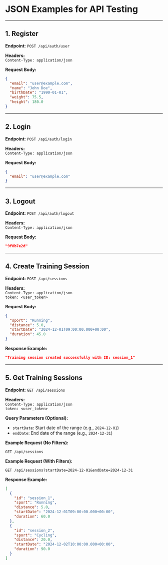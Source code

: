 
# JSON Examples for API Testing

---

## 1. Register
**Endpoint:** `POST /api/auth/user`

**Headers:**  
`Content-Type: application/json`

**Request Body:**
```json
{
  "email": "user@example.com",
  "name": "John Doe",
  "birthDate": "1990-01-01",
  "weight": 75.5,
  "height": 180.0
}
```

---

## 2. Login
**Endpoint:** `POST /api/auth/login`

**Headers:**  
`Content-Type: application/json`

**Request Body:**
```json
{
  "email": "user@example.com"
}
```

---

## 3. Logout
**Endpoint:** `POST /api/auth/logout`

**Headers:**  
`Content-Type: application/json`

**Request Body:**
```json
"9f8b7e2d"
```

---

## 4. Create Training Session
**Endpoint:** `POST /api/sessions`

**Headers:**  
`Content-Type: application/json`  
`token: <user_token>`

**Request Body:**
```json
{
  "sport": "Running",
  "distance": 5.0,
  "startDate": "2024-12-01T09:00:00.000+00:00",
  "duration": 45.0
}
```

**Response Example:**
```json
"Training session created successfully with ID: session_1"
```

---

## 5. Get Training Sessions
**Endpoint:** `GET /api/sessions`

**Headers:**  
`Content-Type: application/json`  
`token: <user_token>`

**Query Parameters (Optional):**
- `startDate`: Start date of the range (e.g., `2024-12-01`)
- `endDate`: End date of the range (e.g., `2024-12-31`)

**Example Request (No Filters):**
```
GET /api/sessions
```

**Example Request (With Filters):**
```
GET /api/sessions?startDate=2024-12-01&endDate=2024-12-31
```

**Response Example:**
```json
[
  {
    "id": "session_1",
    "sport": "Running",
    "distance": 5.0,
    "startDate": "2024-12-01T09:00:00.000+00:00",
    "duration": 60.0
  },
  {
    "id": "session_2",
    "sport": "Cycling",
    "distance": 20.0,
    "startDate": "2024-12-02T10:00:00.000+00:00",
    "duration": 90.0
  }
]
```